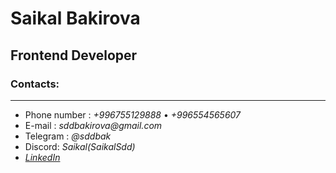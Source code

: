 # Saikal Bakirova

## Frontend Developer

### Contacts:

---

- Phone number : _+996755129888_ • _+996554565607_
- E-mail : _sddbakirova@gmail.com_
- Telegram : _@sddbak_
- Discord: _Saikal(SaikalSdd)_
- _[LinkedIn](https://www.linkedin.com/in/saikal-bakirova/)_
